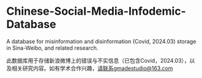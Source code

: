 # Chinese-Social-Media-Infodemic-Database
A database for misinformation and disinformation (Covid, 2024.03) storage in Sina-Weibo, and related research.


此数据库用于存储新浪微博上的错误与不实信息（已包含Covid，2024.03），以及相关研究内容。如有学术合作兴趣，请联系gmadestudio@163.com
